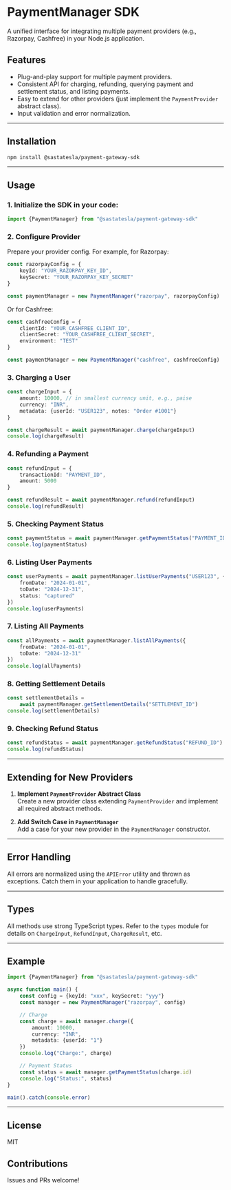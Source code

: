 # PaymentManager SDK

A unified interface for integrating multiple payment providers (e.g., Razorpay,
Cashfree) in your Node.js application.

## Features

- Plug-and-play support for multiple payment providers.
- Consistent API for charging, refunding, querying payment and settlement
  status, and listing payments.
- Easy to extend for other providers (just implement the `PaymentProvider`
  abstract class).
- Input validation and error normalization.

---

## Installation

```bash
npm install @sastatesla/payment-gateway-sdk
```

---

## Usage

### 1. Initialize the SDK in your code:

```typescript
import {PaymentManager} from "@sastatesla/payment-gateway-sdk"
```

### 2. Configure Provider

Prepare your provider config. For example, for Razorpay:

```typescript
const razorpayConfig = {
	keyId: "YOUR_RAZORPAY_KEY_ID",
	keySecret: "YOUR_RAZORPAY_KEY_SECRET"
}

const paymentManager = new PaymentManager("razorpay", razorpayConfig)
```

Or for Cashfree:

```typescript
const cashfreeConfig = {
	clientId: "YOUR_CASHFREE_CLIENT_ID",
	clientSecret: "YOUR_CASHFREE_CLIENT_SECRET",
	environment: "TEST"
}

const paymentManager = new PaymentManager("cashfree", cashfreeConfig)
```

### 3. Charging a User

```typescript
const chargeInput = {
	amount: 10000, // in smallest currency unit, e.g., paise
	currency: "INR",
	metadata: {userId: "USER123", notes: "Order #1001"}
}

const chargeResult = await paymentManager.charge(chargeInput)
console.log(chargeResult)
```

### 4. Refunding a Payment

```typescript
const refundInput = {
	transactionId: "PAYMENT_ID",
	amount: 5000
}

const refundResult = await paymentManager.refund(refundInput)
console.log(refundResult)
```

### 5. Checking Payment Status

```typescript
const paymentStatus = await paymentManager.getPaymentStatus("PAYMENT_ID")
console.log(paymentStatus)
```

### 6. Listing User Payments

```typescript
const userPayments = await paymentManager.listUserPayments("USER123", {
	fromDate: "2024-01-01",
	toDate: "2024-12-31",
	status: "captured"
})
console.log(userPayments)
```

### 7. Listing All Payments

```typescript
const allPayments = await paymentManager.listAllPayments({
	fromDate: "2024-01-01",
	toDate: "2024-12-31"
})
console.log(allPayments)
```

### 8. Getting Settlement Details

```typescript
const settlementDetails =
	await paymentManager.getSettlementDetails("SETTLEMENT_ID")
console.log(settlementDetails)
```

### 9. Checking Refund Status

```typescript
const refundStatus = await paymentManager.getRefundStatus("REFUND_ID")
console.log(refundStatus)
```

---

## Extending for New Providers

1. **Implement `PaymentProvider` Abstract Class**  
   Create a new provider class extending `PaymentProvider` and implement all
   required abstract methods.

2. **Add Switch Case in `PaymentManager`**  
   Add a case for your new provider in the `PaymentManager` constructor.

---

## Error Handling

All errors are normalized using the `APIError` utility and thrown as exceptions.
Catch them in your application to handle gracefully.

---

## Types

All methods use strong TypeScript types. Refer to the `types` module for details
on `ChargeInput`, `RefundInput`, `ChargeResult`, etc.

---

## Example

```typescript
import {PaymentManager} from "@sastatesla/payment-gateway-sdk"

async function main() {
	const config = {keyId: "xxx", keySecret: "yyy"}
	const manager = new PaymentManager("razorpay", config)

	// Charge
	const charge = await manager.charge({
		amount: 10000,
		currency: "INR",
		metadata: {userId: "1"}
	})
	console.log("Charge:", charge)

	// Payment Status
	const status = await manager.getPaymentStatus(charge.id)
	console.log("Status:", status)
}

main().catch(console.error)
```

---

## License

MIT

## Contributions

Issues and PRs welcome!
